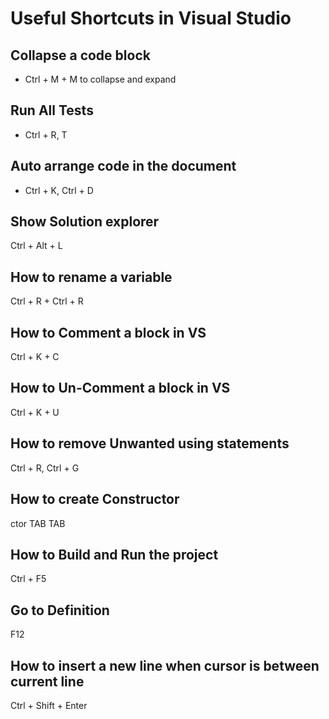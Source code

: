# Useful Shortcuts in Visual Studio

## Collapse a code block

- Ctrl + M + M to collapse and expand

## Run All Tests

- Ctrl + R, T

## Auto arrange code in the document

- Ctrl + K, Ctrl + D

## Show Solution explorer

Ctrl + Alt + L

## How to rename a variable 

Ctrl + R + Ctrl + R

## How to Comment a block in VS

Ctrl + K + C

## How to Un-Comment a block in VS

Ctrl + K + U

## How to remove Unwanted using statements

Ctrl + R, Ctrl + G

## How to create Constructor

ctor TAB TAB

## How to Build and Run the project 

Ctrl + F5

## Go to Definition

F12

## How to insert a new line when cursor is between current line

Ctrl + Shift + Enter





